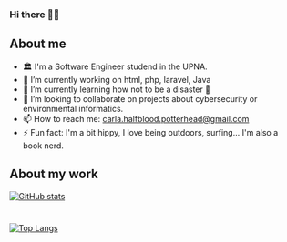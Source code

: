 ### Hi there 🤙🏽


## About me
- 🏛 I'm a Software Engineer studend in the UPNA.
- 🔭 I’m currently working on html, php, laravel, Java
- 🌱 I’m currently learning how not to be a disaster 🙂
- 👯 I’m looking to collaborate on projects about cybersecurity or environmental informatics.
- 📫 How to reach me: carla.halfblood.potterhead@gmail.com
- ⚡ Fun fact: I'm a bit hippy, I love being outdoors, surfing... I'm also a book nerd.

## About my work
[![GitHub stats](https://github-readme-stats.vercel.app/api?username=CarlaSotes&show_icons=true?theme=highcontrast)](https://github.com/CarlaSotes/github-readme-stats)
#
[![Top Langs](https://github-readme-stats.vercel.app/api/top-langs/?username=CarlaSotes&show_icons=true?theme=highcontrast&layout=compact)](https://github.com/anuraghazra/github-readme-stats)
